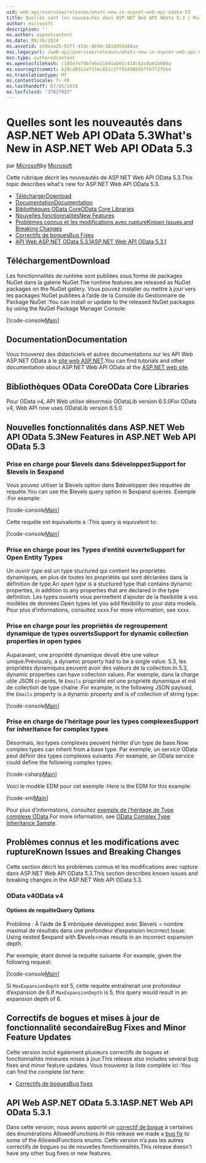 ```yaml
---
uid: web-api/overview/releases/whats-new-in-aspnet-web-api-odata-53
title: Quelles sont les nouveautés dans ASP.NET Web API OData 5.3 | Microsoft Docs
author: microsoft
description: ''
ms.author: aspnetcontent
ms.date: 09/16/2014
ms.assetid: e39eaa25-83ff-41dc-869d-3818d59a88ae
msc.legacyurl: /web-api/overview/releases/whats-new-in-aspnet-web-api-odata-53
msc.type: authoredcontent
ms.openlocfilehash: c185e7ef9bfe6e21601ab61c418c63c8a81b680a
ms.sourcegitcommit: b28cd0313af316c051c2ff8549865bff67f2fbb4
ms.translationtype: MT
ms.contentlocale: fr-FR
ms.lasthandoff: 07/05/2018
ms.locfileid: "37827027"
---
```

<a name="whats-new-in-aspnet-web-api-odata-53"></a><span data-ttu-id="44a9f-102">Quelles sont les nouveautés dans ASP.NET Web API OData 5.3</span><span class="sxs-lookup"><span data-stu-id="44a9f-102">What's New in ASP.NET Web API OData 5.3</span></span>
====================
<span data-ttu-id="44a9f-103">par [Microsoft](https://github.com/microsoft)</span><span class="sxs-lookup"><span data-stu-id="44a9f-103">by [Microsoft](https://github.com/microsoft)</span></span>

<span data-ttu-id="44a9f-104">Cette rubrique décrit les nouveautés de ASP.NET Web API OData 5.3.</span><span class="sxs-lookup"><span data-stu-id="44a9f-104">This topic describes what's new for ASP.NET Web API OData 5.3.</span></span>

- [<span data-ttu-id="44a9f-105">Télécharger</span><span class="sxs-lookup"><span data-stu-id="44a9f-105">Download</span></span>](#download)
- [<span data-ttu-id="44a9f-106">Documentation</span><span class="sxs-lookup"><span data-stu-id="44a9f-106">Documentation</span></span>](#documentation)
- [<span data-ttu-id="44a9f-107">Bibliothèques OData Core</span><span class="sxs-lookup"><span data-stu-id="44a9f-107">OData Core Libraries</span></span>](#corelib)
- [<span data-ttu-id="44a9f-108">Nouvelles fonctionnalités</span><span class="sxs-lookup"><span data-stu-id="44a9f-108">New Features</span></span>](#newf)
- [<span data-ttu-id="44a9f-109">Problèmes connus et les modifications avec rupture</span><span class="sxs-lookup"><span data-stu-id="44a9f-109">Known Issues and Breaking Changes</span></span>](#known-issues)
- [<span data-ttu-id="44a9f-110">Correctifs de bogues</span><span class="sxs-lookup"><span data-stu-id="44a9f-110">Bug Fixes</span></span>](#bug-fixes)
- [<span data-ttu-id="44a9f-111">API Web ASP.NET OData 5.3.1</span><span class="sxs-lookup"><span data-stu-id="44a9f-111">ASP.NET Web API OData 5.3.1</span></span>](#OD)

<a id="download"></a>
## <a name="download"></a><span data-ttu-id="44a9f-112">Téléchargement</span><span class="sxs-lookup"><span data-stu-id="44a9f-112">Download</span></span>

<span data-ttu-id="44a9f-113">Les fonctionnalités de runtime sont publiées sous forme de packages NuGet dans la galerie NuGet.</span><span class="sxs-lookup"><span data-stu-id="44a9f-113">The runtime features are released as NuGet packages on the NuGet gallery.</span></span> <span data-ttu-id="44a9f-114">Vous pouvez installer ou mettre à jour vers les packages NuGet publiées à l’aide de la Console du Gestionnaire de Package NuGet :</span><span class="sxs-lookup"><span data-stu-id="44a9f-114">You can install or update to the released NuGet packages by using the NuGet Package Manager Console:</span></span>

[!code-console[Main](whats-new-in-aspnet-web-api-odata-53/samples/sample1.cmd)]

<a id="documentation"></a>
## <a name="documentation"></a><span data-ttu-id="44a9f-115">Documentation</span><span class="sxs-lookup"><span data-stu-id="44a9f-115">Documentation</span></span>

<span data-ttu-id="44a9f-116">Vous trouverez des didacticiels et autres documentations sur les API Web ASP.NET OData à le [site web ASP.NET](../odata-support-in-aspnet-web-api/index.md).</span><span class="sxs-lookup"><span data-stu-id="44a9f-116">You can find tutorials and other documentation about ASP.NET Web API OData at the [ASP.NET web site](../odata-support-in-aspnet-web-api/index.md).</span></span>

<a id="corelib"></a>
## <a name="odata-core-libraries"></a><span data-ttu-id="44a9f-117">Bibliothèques OData Core</span><span class="sxs-lookup"><span data-stu-id="44a9f-117">OData Core Libraries</span></span>

<span data-ttu-id="44a9f-118">Pour OData v4, API Web utilise désormais ODataLib version 6.5.0</span><span class="sxs-lookup"><span data-stu-id="44a9f-118">For OData v4, Web API now uses ODataLib version 6.5.0</span></span>

<a id="newf"></a>
## <a name="new-features-in-aspnet-web-api-odata-53"></a><span data-ttu-id="44a9f-119">Nouvelles fonctionnalités dans ASP.NET Web API OData 5.3</span><span class="sxs-lookup"><span data-stu-id="44a9f-119">New Features in ASP.NET Web API OData 5.3</span></span>

### <a name="support-for-levels-in-expand"></a><span data-ttu-id="44a9f-120">Prise en charge pour $levels dans $développez</span><span class="sxs-lookup"><span data-stu-id="44a9f-120">Support for $levels in $expand</span></span>

<span data-ttu-id="44a9f-121">Vous pouvez utiliser la $levels option dans $développer des requêtes de requête.</span><span class="sxs-lookup"><span data-stu-id="44a9f-121">You can use the $levels query option in $expand queries.</span></span> <span data-ttu-id="44a9f-122">Exemple :</span><span class="sxs-lookup"><span data-stu-id="44a9f-122">For example:</span></span>

[!code-console[Main](whats-new-in-aspnet-web-api-odata-53/samples/sample2.cmd)]

<span data-ttu-id="44a9f-123">Cette requête est équivalente à :</span><span class="sxs-lookup"><span data-stu-id="44a9f-123">This query is equivalent to:</span></span>

[!code-console[Main](whats-new-in-aspnet-web-api-odata-53/samples/sample3.cmd)]

<a id="open-entity-types"></a>
### <a name="support-for-open-entity-types"></a><span data-ttu-id="44a9f-124">Prise en charge pour les Types d’entité ouverte</span><span class="sxs-lookup"><span data-stu-id="44a9f-124">Support for Open Entity Types</span></span>

<span data-ttu-id="44a9f-125">Un *ouvrir type* est un type stuctured qui contient les propriétés dynamiques, en plus de toutes les propriétés qui sont déclarées dans la définition de type.</span><span class="sxs-lookup"><span data-stu-id="44a9f-125">An *open type* is a stuctured type that contains dynamic properties, in addition to any properties that are declared in the type definition.</span></span> <span data-ttu-id="44a9f-126">Les types ouverts vous permettent d’ajouter de la flexibilité à vos modèles de données.</span><span class="sxs-lookup"><span data-stu-id="44a9f-126">Open types let you add flexibility to your data models.</span></span> <span data-ttu-id="44a9f-127">Pour plus d’informations, consultez xxxx.</span><span class="sxs-lookup"><span data-stu-id="44a9f-127">For more information, see xxxx.</span></span>

### <a name="support-for-dynamic-collection-properties-in-open-types"></a><span data-ttu-id="44a9f-128">Prise en charge pour les propriétés de regroupement dynamique de types ouverts</span><span class="sxs-lookup"><span data-stu-id="44a9f-128">Support for dynamic collection properties in open types</span></span>

<span data-ttu-id="44a9f-129">Auparavant, une propriété dynamique devait être une valeur unique.</span><span class="sxs-lookup"><span data-stu-id="44a9f-129">Previously, a dynamic property had to be a single value.</span></span> <span data-ttu-id="44a9f-130">5.3, les propriétés dynamiques peuvent avoir des valeurs de la collection.</span><span class="sxs-lookup"><span data-stu-id="44a9f-130">In 5.3, dynamic properties can have collection values.</span></span> <span data-ttu-id="44a9f-131">Par exemple, dans la charge utile JSON ci-après, le `Emails` propriété est une propriété dynamique et est de collection de type chaîne :</span><span class="sxs-lookup"><span data-stu-id="44a9f-131">For example, in the following JSON payload, the `Emails` property is a dynamic property and is of collection of string type:</span></span>

[!code-console[Main](whats-new-in-aspnet-web-api-odata-53/samples/sample4.cmd)]

### <a name="support-for-inheritance-for-complex-types"></a><span data-ttu-id="44a9f-132">Prise en charge de l’héritage pour les types complexes</span><span class="sxs-lookup"><span data-stu-id="44a9f-132">Support for inheritance for complex types</span></span>

<span data-ttu-id="44a9f-133">Désormais, les types complexes peuvent hériter d’un type de base.</span><span class="sxs-lookup"><span data-stu-id="44a9f-133">Now complex types can inherit from a base type.</span></span> <span data-ttu-id="44a9f-134">Par exemple, un service OData peut définir des types complexes suivants :</span><span class="sxs-lookup"><span data-stu-id="44a9f-134">For example, an OData service could define the following complex types:</span></span>

[!code-csharp[Main](whats-new-in-aspnet-web-api-odata-53/samples/sample5.cs)]

<span data-ttu-id="44a9f-135">Voici le modèle EDM pour cet exemple :</span><span class="sxs-lookup"><span data-stu-id="44a9f-135">Here is the EDM for this example:</span></span>

[!code-xml[Main](whats-new-in-aspnet-web-api-odata-53/samples/sample6.xml?highlight=8,15)]

<span data-ttu-id="44a9f-136">Pour plus d’informations, consultez [exemple de l’héritage de Type complexe OData](http://aspnet.codeplex.com/SourceControl/latest#Samples/WebApi/OData/v4/ODataComplexTypeInheritanceSample/ReadMe.txt).</span><span class="sxs-lookup"><span data-stu-id="44a9f-136">For more information, see [OData Complex Type Inheritance Sample](http://aspnet.codeplex.com/SourceControl/latest#Samples/WebApi/OData/v4/ODataComplexTypeInheritanceSample/ReadMe.txt).</span></span>

<a id="known-issues"></a>
## <a name="known-issues-and-breaking-changes"></a><span data-ttu-id="44a9f-137">Problèmes connus et les modifications avec rupture</span><span class="sxs-lookup"><span data-stu-id="44a9f-137">Known Issues and Breaking Changes</span></span>

<span data-ttu-id="44a9f-138">Cette section décrit les problèmes connus et les modifications avec rupture dans ASP.NET Web API OData 5.3.</span><span class="sxs-lookup"><span data-stu-id="44a9f-138">This section describes known issues and breaking changes in the ASP.NET Web API OData 5.3.</span></span>

### <a name="odata-v4"></a><span data-ttu-id="44a9f-139">OData v4</span><span class="sxs-lookup"><span data-stu-id="44a9f-139">OData v4</span></span>

#### <a name="query-options"></a><span data-ttu-id="44a9f-140">Options de requête</span><span class="sxs-lookup"><span data-stu-id="44a9f-140">Query Options</span></span>

<span data-ttu-id="44a9f-141">Problème : À l’aide de $ imbriquée développez avec $levels = nombre maximal de résultats dans une profondeur d’expansion incorrect.</span><span class="sxs-lookup"><span data-stu-id="44a9f-141">Issue: Using nested $expand with $levels=max results in an incorrect expansion depth.</span></span>

<span data-ttu-id="44a9f-142">Par exemple, étant donné la requête suivante :</span><span class="sxs-lookup"><span data-stu-id="44a9f-142">For example, given the following request:</span></span>

[!code-console[Main](whats-new-in-aspnet-web-api-odata-53/samples/sample7.cmd)]

<span data-ttu-id="44a9f-143">Si `MaxExpansionDepth` est 5, cette requête entraînerait une profondeur d’expansion de 6.</span><span class="sxs-lookup"><span data-stu-id="44a9f-143">If `MaxExpansionDepth` is 5, this query would result in an expansion depth of 6.</span></span>

<a id="bug-fixes"></a>
## <a name="bug-fixes-and-minor-feature-updates"></a><span data-ttu-id="44a9f-144">Correctifs de bogues et mises à jour de fonctionnalité secondaire</span><span class="sxs-lookup"><span data-stu-id="44a9f-144">Bug Fixes and Minor Feature Updates</span></span>

<span data-ttu-id="44a9f-145">Cette version inclut également plusieurs correctifs de bogues et fonctionnalités mineures mises à jour.</span><span class="sxs-lookup"><span data-stu-id="44a9f-145">This release also includes several bug fixes and minor feature updates.</span></span> <span data-ttu-id="44a9f-146">Vous trouverez la liste complète ici :</span><span class="sxs-lookup"><span data-stu-id="44a9f-146">You can find the complete list here:</span></span>

- [<span data-ttu-id="44a9f-147">Correctifs de bogues</span><span class="sxs-lookup"><span data-stu-id="44a9f-147">Bug fixes</span></span>](https://aspnetwebstack.codeplex.com/workitem/list/advanced?keyword=&status=All&type=All&priority=All&release=v5.3%20Beta&assignedTo=All&component=Web%20API|Web%20API%20OData&sortField=AssignedTo&sortDirection=Ascending&page=0&reasonClosed=Fixed)

<a id="OD"></a>
## <a name="aspnet-web-api-odata-531"></a><span data-ttu-id="44a9f-148">API Web ASP.NET OData 5.3.1</span><span class="sxs-lookup"><span data-stu-id="44a9f-148">ASP.NET Web API OData 5.3.1</span></span>

<span data-ttu-id="44a9f-149">Dans cette version, nous avons apporté un [correctif de bogue](https://aspnetwebstack.codeplex.com/workitem/list/advanced?keyword=&amp;status=All&amp;type=All&amp;priority=All&amp;release=v5.3.1%20Beta&amp;assignedTo=All&amp;component=Web%20API%20OData&amp;sortField=LastUpdatedDate&amp;sortDirection=Descending&amp;page=0&amp;reasonClosed=All) à certaines des énumérations AllowedFunctions.</span><span class="sxs-lookup"><span data-stu-id="44a9f-149">In this release we made a [bug fix](https://aspnetwebstack.codeplex.com/workitem/list/advanced?keyword=&amp;status=All&amp;type=All&amp;priority=All&amp;release=v5.3.1%20Beta&amp;assignedTo=All&amp;component=Web%20API%20OData&amp;sortField=LastUpdatedDate&amp;sortDirection=Descending&amp;page=0&amp;reasonClosed=All) to some of the AllowedFunctions enums.</span></span> <span data-ttu-id="44a9f-150">Cette version n’a pas les autres correctifs de bogues ou de nouvelles fonctionnalités.</span><span class="sxs-lookup"><span data-stu-id="44a9f-150">This release doesn't have any other bug fixes or new features.</span></span>
